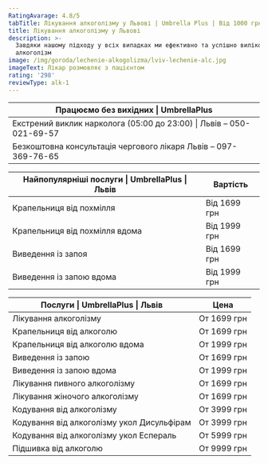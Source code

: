 ```yaml
---
RatingAvarage: 4.8/5
tabTitle: Лікування алкоголізму у Львові | Umbrella Plus | Від 1000 грн
title: Лікування алкоголізму у Львові
description: >-
  Завдяки нашому підходу у всіх випадках ми ефективно та успішно виліковуємо
  алкоголізм
image: /img/goroda/lechenie-alkogolizma/lviv-lechenie-alc.jpg
imageText: Лікар розмовляє з пацієнтом
rating: '298'
reviewType: alk-1
---
```


| Працюємо без вихідних \| UmbrellaPlus                                |
| -------------------------------------------------------------------- |
| Екстрений виклик нарколога (05:00 до 23:00) \| Львів – 050-021-69-57 |
| Безкоштовна консультація чергового лікаря Львів – 097-369-76-65      |

| Найпопулярніші послуги \| UmbrellaPlus \| Львів | Вартість     |
| ----------------------------------------------- | ------------ |
| Крапельниця від похмілля                        | Від 1699 грн |
| Крапельниця від похмілля вдома                  | Від 1999 грн |
| Виведення із запоя                              | Від 1699 грн |
| Виведення із запою вдома                        | Від 1999 грн |

| Послуги \| UmbrellaPlus \| Львів           | Цена        |
| ------------------------------------------ | ----------- |
| Лікування алкоголізму                      | От 1699 грн |
| Крапельниця від алкоголю                   | От 1699 грн |
| Крапельниця від алкоголю вдома             | От 1999 грн |
| Виведення із запою                         | От 1699 грн |
| Виведення із запою вдома                   | От 1999 грн |
| Лікування пивного алкоголізму              | От 1699 грн |
| Лікування жіночого алкоголізму             | От 1699 грн |
| Кодування від алкоголізму                  | От 3999 грн |
| Кодування від алкоголізму укол Дисульфірам | От 3999 грн |
| Кодування від алкоголізму укол Еспераль    | От 5999 грн |
| Підшивка від алкоголю                      | От 9999 грн |
